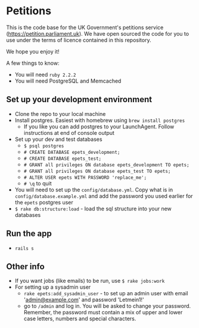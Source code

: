 # Petitions

This is the code base for the UK Government's petitions service (https://petition.parliament.uk).
We have open sourced the code for you to use under the terms of licence contained in this repository.

We hope you enjoy it!

A few things to know:

* You will need `ruby 2.2.2`
* You will need PostgreSQL and Memcached

## Set up your development environment

* Clone the repo to your local machine
* Install postgres. Easiest with homebrew using `brew install postgres`
	* If you like you can add postgres to your LaunchAgent. Follow instructions at end of console output
* Set up your dev and test databases
	* `$ psql postgres`
	* `# CREATE DATABASE epets_development;`
	* `# CREATE DATABASE epets_test;`
	* `# GRANT all privileges ON database epets_development TO epets;`
	* `# GRANT all privileges ON database epets_test TO epets;`
	* `# ALTER USER epets WITH PASSWORD 'replace_me';`
	* `# \q` to quit
* You will need to set up the `config/database.yml`. Copy what is in `config/database.example.yml` and add the password you used earlier for the `epets` postgres user
* `$ rake db:structure:load` - load the sql structure into your new databases

## Run the app

* `rails s`

## Other info

* If you want jobs (like emails) to be run, use `$ rake jobs:work`
* For setting up a sysadmin user
	* `rake epets:add_sysadmin_user` - to set up an admin user with email 'admin@example.com' and password 'Letmein1!'
	* go to `/admin` and log in. You will be asked to change your password. Remember, the password must contain a mix of upper and lower case letters, numbers and special characters.
